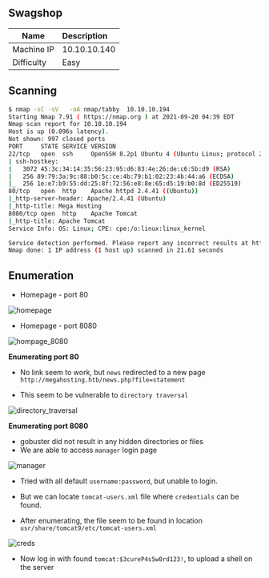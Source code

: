 ## Swagshop


| Name   |      Description |  
|----------|:------------- |
| Machine IP |  10.10.10.140 |
|Difficulty |    Easy   |


## Scanning

```bash
$ nmap -sC -sV   -oA nmap/tabby  10.10.10.194
Starting Nmap 7.91 ( https://nmap.org ) at 2021-09-20 04:39 EDT
Nmap scan report for 10.10.10.194
Host is up (0.096s latency).
Not shown: 997 closed ports
PORT     STATE SERVICE VERSION
22/tcp   open  ssh     OpenSSH 8.2p1 Ubuntu 4 (Ubuntu Linux; protocol 2.0)
| ssh-hostkey: 
|   3072 45:3c:34:14:35:56:23:95:d6:83:4e:26:de:c6:5b:d9 (RSA)
|   256 89:79:3a:9c:88:b0:5c:ce:4b:79:b1:02:23:4b:44:a6 (ECDSA)
|_  256 1e:e7:b9:55:dd:25:8f:72:56:e8:8e:65:d5:19:b0:8d (ED25519)
80/tcp   open  http    Apache httpd 2.4.41 ((Ubuntu))
|_http-server-header: Apache/2.4.41 (Ubuntu)
|_http-title: Mega Hosting
8080/tcp open  http    Apache Tomcat
|_http-title: Apache Tomcat
Service Info: OS: Linux; CPE: cpe:/o:linux:linux_kernel

Service detection performed. Please report any incorrect results at https://nmap.org/submit/ .
Nmap done: 1 IP address (1 host up) scanned in 21.61 seconds
```

## Enumeration

- Homepage - port 80

![homepage](images/homepage.PNG)

- Homepage - port 8080

![hompage_8080](images/hompage_8080.PNG)

__Enumerating port 80__

- No link seem to work, but `news` redirected to a new page `http://megahosting.htb/news.php?file=statement`

- This seem to be vulnerable to `directory traversal`

![directory_traversal](images/directory_traversal.PNG)

__Enumerating port 8080__

- gobuster did not result in any hidden directories or files
- We are able to access `manager` login page

![manager](images/manager.PNG)

- Tried with all default `username:password`, but unable to login.
- But we can locate `tomcat-users.xml` file where `credentials` can be found.

- After enumerating, the file seem to be found in location `usr/share/tomcat9/etc/tomcat-users.xml`

![creds](images/creds.PNG)

- Now log in with found `tomcat:$3cureP4s5w0rd123!`, to upload a shell on the server